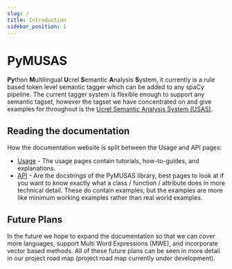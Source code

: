 ```yaml
---
slug: /
title: Introduction
sidebar_position: 1
---
```


# PyMUSAS

**Py**thon **M**ultilingual **U**crel **S**emantic **A**nalysis **S**ystem, it currently is a rule based token level semantic tagger which can be added to any spaCy pipeline. The current tagger system is flexible enough to support any semantic tagset, however the tagset we have concentrated on and give examples for throughout is the [Ucrel Semantic Analysis System (USAS)](https://ucrel.lancs.ac.uk/usas/).

## Reading the documentation

How the documentation website is split between the Usage and API pages:

* [Usage](/) - The usage pages contain tutorials, how-to-guides, and explanations.
* [API](/api/spacy_api/taggers/rule_based) - Are the docstrings of the PyMUSAS library, best pages to look at if you want to know exactly what a class / function / attribute does in more technical detail. These do contain examples, but the examples are more like minimum working examples rather than real world examples.


## Future Plans

In the future we hope to expand the documentation so that we can cover more languages, support Multi Word Expressions (MWE), and incorporate vector based methods. All of these future plans can be seen in more detail in our project road map (project road map currently under development).